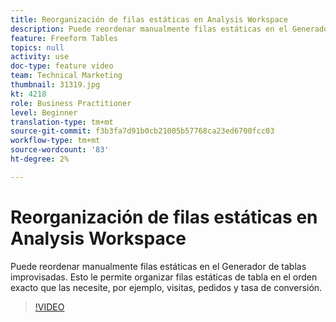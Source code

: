 ```yaml
---
title: Reorganización de filas estáticas en Analysis Workspace
description: Puede reordenar manualmente filas estáticas en el Generador de tablas improvisadas. Esto le permite organizar filas estáticas de tabla en el orden exacto que las necesite, por ejemplo, visitas, pedidos y tasa de conversión.
feature: Freeform Tables
topics: null
activity: use
doc-type: feature video
team: Technical Marketing
thumbnail: 31319.jpg
kt: 4218
role: Business Practitioner
level: Beginner
translation-type: tm+mt
source-git-commit: f3b3fa7d91b0cb21005b57768ca23ed6700fcc03
workflow-type: tm+mt
source-wordcount: '83'
ht-degree: 2%

---
```



# Reorganización de filas estáticas en Analysis Workspace

Puede reordenar manualmente filas estáticas en el Generador de tablas improvisadas. Esto le permite organizar filas estáticas de tabla en el orden exacto que las necesite, por ejemplo, visitas, pedidos y tasa de conversión.

>[!VIDEO](https://video.tv.adobe.com/v/31319/?quality=12)
